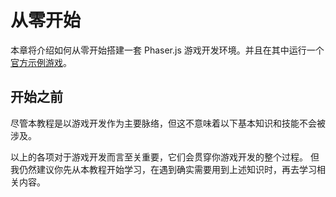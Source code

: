 # 从零开始

本章将介绍如何从零开始搭建一套 Phaser.js 游戏开发环境。并且在其中运行一个[官方示例游戏](https://phaser.io/tutorials/making-your-first-phaser-3-game-chinese)。

## 开始之前

尽管本教程是以游戏开发作为主要脉络，但这不意味着以下基本知识和技能不会被涉及。

以上的各项对于游戏开发而言至关重要，它们会贯穿你游戏开发的整个过程。
但我仍然建议你先从本教程开始学习，在遇到确实需要用到上述知识时，再去学习相关内容。
